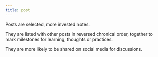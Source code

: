 ```yaml
---
title: post
---
```


Posts are selected, more invested notes.

They are listed with other posts in reversed chronical order, together to mark milestones for learning, thoughts or practices.

They are more likely to be shared on social media for discussions.
